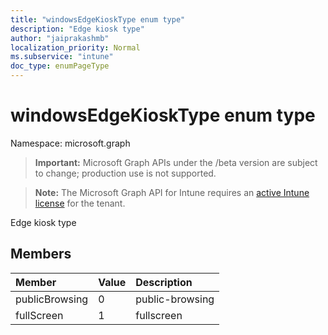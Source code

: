 ```yaml
---
title: "windowsEdgeKioskType enum type"
description: "Edge kiosk type"
author: "jaiprakashmb"
localization_priority: Normal
ms.subservice: "intune"
doc_type: enumPageType
---
```


# windowsEdgeKioskType enum type

Namespace: microsoft.graph

> **Important:** Microsoft Graph APIs under the /beta version are subject to change; production use is not supported.

> **Note:** The Microsoft Graph API for Intune requires an [active Intune license](https://go.microsoft.com/fwlink/?linkid=839381) for the tenant.

Edge kiosk type

## Members
|Member|Value|Description|
|:---|:---|:---|
|publicBrowsing|0|public-browsing|
|fullScreen|1|fullscreen|
